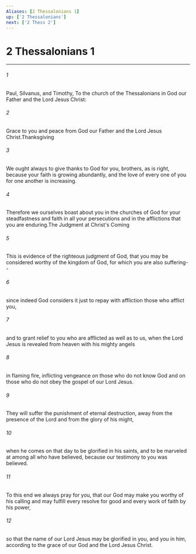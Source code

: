 ```yaml
---
Aliases: [2 Thessalonians 1]
up: ['2 Thessalonians']
next: ['2 Thess 2']
---
```

# 2 Thessalonians 1
***



###### 1 
Paul, Silvanus, and Timothy, To the church of the Thessalonians in God our Father and the Lord Jesus Christ: 

###### 2 
Grace to you and peace from God our Father and the Lord Jesus Christ.Thanksgiving 

###### 3 
We ought always to give thanks to God for you, brothers, as is right, because your faith is growing abundantly, and the love of every one of you for one another is increasing. 

###### 4 
Therefore we ourselves boast about you in the churches of God for your steadfastness and faith in all your persecutions and in the afflictions that you are enduring.The Judgment at Christ's Coming 

###### 5 
This is evidence of the righteous judgment of God, that you may be considered worthy of the kingdom of God, for which you are also suffering-- 

###### 6 
since indeed God considers it just to repay with affliction those who afflict you, 

###### 7 
and to grant relief to you who are afflicted as well as to us, when the Lord Jesus is revealed from heaven with his mighty angels 

###### 8 
in flaming fire, inflicting vengeance on those who do not know God and on those who do not obey the gospel of our Lord Jesus. 

###### 9 
They will suffer the punishment of eternal destruction, away from the presence of the Lord and from the glory of his might, 

###### 10 
when he comes on that day to be glorified in his saints, and to be marveled at among all who have believed, because our testimony to you was believed. 

###### 11 
To this end we always pray for you, that our God may make you worthy of his calling and may fulfill every resolve for good and every work of faith by his power, 

###### 12 
so that the name of our Lord Jesus may be glorified in you, and you in him, according to the grace of our God and the Lord Jesus Christ.
